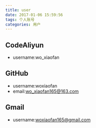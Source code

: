```yaml
---
title: user  
date: 2017-01-06 15:59:56  
tags: 个人账号  
categories: 用户 
---
```

## CodeAliyun  
- username:wo_xiaofan 
 
## GitHub  
- username:woxiaofan  
- email:wo_xiaofan165@163.com  

## Gmail  
- username:woxiaofan165@gmail.com